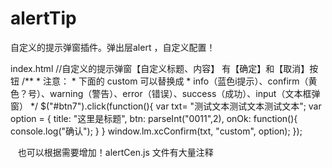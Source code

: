 # alertTip

自定义的提示弹窗插件。弹出层alert ，自定义配置！

index.html
//自定义的提示弹窗【自定义标题、内容】	有【确定】和【取消】按钮
			/**
			 * 注意：
			 * 下面的 custom 可以替换成
			 *	info（蓝色i提示）、confirm（黄色？号）、warning（警告）、error（错误）、success（成功）、input（文本框弹窗）
			 */
		$("#btn7").click(function(){
			var txt= "测试文本测试文本测试文本";
			var option = {
				title: "这里是标题",
				btn: parseInt("0011",2),
				onOk: function(){
					console.log("确认");
				}
			}
			window.lm.xcConfirm(txt, "custom", option);
		});
    
    也可以根据需要增加！alertCen.js 文件有大量注释
